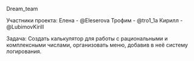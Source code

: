Dream_team

Участники проекта: 
Елена - @Eleserova 
Трофим - @tro1_1a 
Кирилл - @LubimovKirill

Задача: Создать калькулятор для работы с рациональными и комплексными числами, организовать меню, добавив в неё систему логирования.
